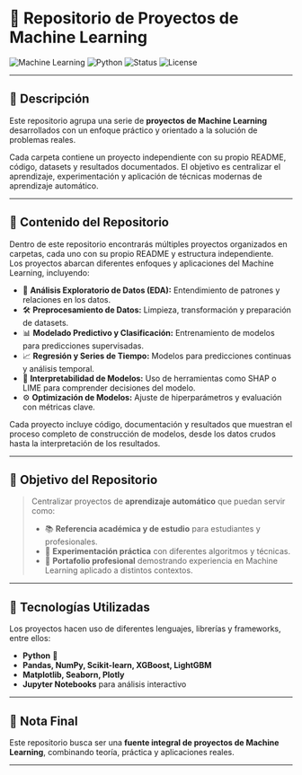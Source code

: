 # 🤖 Repositorio de Proyectos de Machine Learning  

![Machine Learning](https://img.shields.io/badge/Machine-Learning-orange) ![Python](https://img.shields.io/badge/Python-3.10-blue) ![Status](https://img.shields.io/badge/Status-Active-success) ![License](https://img.shields.io/badge/License-MIT-lightgrey)  

---

## 📌 Descripción

Este repositorio agrupa una serie de **proyectos de Machine Learning** desarrollados con un enfoque práctico y orientado a la solución de problemas reales.  

Cada carpeta contiene un proyecto independiente con su propio README, código, datasets y resultados documentados. El objetivo es centralizar el aprendizaje, experimentación y aplicación de técnicas modernas de aprendizaje automático.  

---

## 📂 Contenido del Repositorio

Dentro de este repositorio encontrarás múltiples proyectos organizados en carpetas, cada uno con su propio README y estructura independiente.  
Los proyectos abarcan diferentes enfoques y aplicaciones del Machine Learning, incluyendo:

- 🔎 **Análisis Exploratorio de Datos (EDA):** Entendimiento de patrones y relaciones en los datos.  
- 🛠️ **Preprocesamiento de Datos:** Limpieza, transformación y preparación de datasets.  
- 📊 **Modelado Predictivo y Clasificación:** Entrenamiento de modelos para predicciones supervisadas.  
- 📈 **Regresión y Series de Tiempo:** Modelos para predicciones continuas y análisis temporal.  
- 🤝 **Interpretabilidad de Modelos:** Uso de herramientas como SHAP o LIME para comprender decisiones del modelo.  
- ⚙️ **Optimización de Modelos:** Ajuste de hiperparámetros y evaluación con métricas clave.  

Cada proyecto incluye código, documentación y resultados que muestran el proceso completo de construcción de modelos, desde los datos crudos hasta la interpretación de los resultados.

---

## 🎯 Objetivo del Repositorio

> Centralizar proyectos de **aprendizaje automático** que puedan servir como:
>
> - 📚 **Referencia académica y de estudio** para estudiantes y profesionales.  
> - 🧪 **Experimentación práctica** con diferentes algoritmos y técnicas.  
> - 💼 **Portafolio profesional** demostrando experiencia en Machine Learning aplicado a distintos contextos.  

---

## 🚀 Tecnologías Utilizadas

Los proyectos hacen uso de diferentes lenguajes, librerías y frameworks, entre ellos:

- **Python** 🐍  
- **Pandas, NumPy, Scikit-learn, XGBoost, LightGBM**  
- **Matplotlib, Seaborn, Plotly**  
- **Jupyter Notebooks** para análisis interactivo  

---

## 📌 Nota Final

Este repositorio busca ser una **fuente integral de proyectos de Machine Learning**, combinando teoría, práctica y aplicaciones reales.  

---


